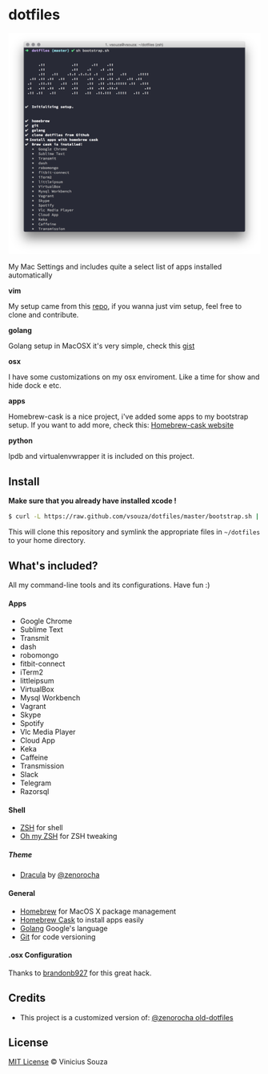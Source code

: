 # dotfiles

![Preview](screenshot.png)

My Mac Settings and includes quite a select list of apps installed automatically

__vim__

My setup came from this [repo](https://github.com/vsouza/.vimrc), if you wanna just vim setup, feel free to clone and 
contribute. 

__golang__

Golang setup in MacOSX it's very simple, check this [gist](https://gist.github.com/vsouza/77e6b20520d07652ed7d)

__osx__

I have some customizations on my osx enviroment. Like a time for show and hide dock e etc.

__apps__

Homebrew-cask is a nice project, i've added some apps to my bootstrap setup. If you want to add more, check this:
[Homebrew-cask website](http://caskroom.io/)

__python__

Ipdb and virtualenvwrapper it is included on this project.


## Install

__Make sure that you already have installed xcode !__

```sh
$ curl -L https://raw.github.com/vsouza/dotfiles/master/bootstrap.sh | sh
```

This will clone this repository and symlink the appropriate files in `~/dotfiles` to your home directory.

## What's included?

All my command-line tools and its configurations. Have fun :)

#### Apps

* Google Chrome
* Sublime Text
* Transmit
* dash
* robomongo
* fitbit-connect
* iTerm2
* littleipsum
* VirtualBox
* Mysql Workbench
* Vagrant
* Skype
* Spotify
* Vlc Media Player
* Cloud App
* Keka
* Caffeine
* Transmission
* Slack
* Telegram
* Razorsql


#### Shell

* [ZSH](http://www.zsh.org/) for shell
* [Oh my ZSH](https://github.com/robbyrussell/oh-my-zsh) for ZSH tweaking

##### Theme

* [Dracula](https://github.com/zenorocha/dracula-theme) by [@zenorocha](https://github.com/zenorocha)

#### General

* [Homebrew](http://mxcl.github.com/homebrew/) for MacOS X package management
* [Homebrew Cask](http://caskroom.io/) to install apps easily
* [Golang](http://golang.org) Google's language
* [Git](http://git-scm.com) for code versioning

#### .osx Configuration

Thanks to [brandonb927](https://gist.github.com/brandonb927/3195465) for this great hack.

## Credits

* This project is a customized version of: [@zenorocha old-dotfiles](https://github.com/zenorocha/old-dotfiles)

## License

[MIT License](http://vsouza.mit-license.org/) © Vinicius Souza